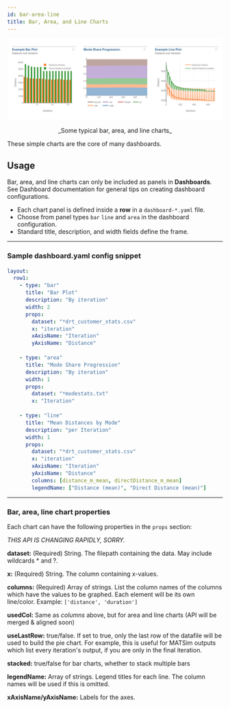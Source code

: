 ```yaml
---
id: bar-area-line
title: Bar, Area, and Line Charts
---
```


![bar area example](assets/bar-line.png)

<center>_Some typical bar, area, and line charts_</center>

These simple charts are the core of many dashboards.

## Usage

Bar, area, and line charts can only be included as panels in **Dashboards**. See Dashboard documentation for general tips on creating dashboard configurations.

- Each chart panel is defined inside a **row** in a `dashboard-*.yaml` file.
- Choose from panel types `bar` `line` and `area` in the dashboard configuration.
- Standard title, description, and width fields define the frame.

---

### Sample dashboard.yaml config snippet

```yaml
layout:
  row1:
    - type: "bar"
      title: "Bar Plot"
      description: "By iteration"
      width: 2
      props:
        dataset: "*drt_customer_stats.csv"
        x: "iteration"
        xAxisName: "Iteration"
        yAxisName: "Distance"

    - type: "area"
      title: "Mode Share Progression"
      description: "By iteration"
      width: 1
      props:
        dataset: "*modestats.txt"
        x: "Iteration"

    - type: "line"
      title: "Mean Distances by Mode"
      description: "per Iteration"
      width: 1
      props:
        dataset: "*drt_customer_stats.csv"
        x: "iteration"
        xAxisName: "Iteration"
        yAxisName: "Distance"
        columns: [distance_m_mean, directDistance_m_mean]
        legendName: ["Distance (mean)", "Direct Distance (mean)"]
```

---

### Bar, area, line chart properties

Each chart can have the following properties in the `props` section:

_THIS API IS CHANGING RAPIDLY, SORRY._

**dataset:** (Required) String. The filepath containing the data. May include wildcards \* and ?.

**x:** (Required) String. The column containing x-values.

**columns:** (Required) Array of strings. List the column names of the columns which have the values to be graphed. Each element will be its own line/color. Example: `['distance', 'duration']`

**usedCol:** Same as _columns_ above, but for area and line charts (API will be merged & aligned soon)

**useLastRow:** true/false. If set to true, only the last row of the datafile will be used to build the pie chart. For example, this is useful for MATSim outputs which list every iteration's output, if you are only in the final iteration.

**stacked:** true/false for bar charts, whether to stack multiple bars

**legendName:** Array of strings. Legend titles for each line. The column names will be used if this is omitted.

**xAxisName/yAxisName:** Labels for the axes.
